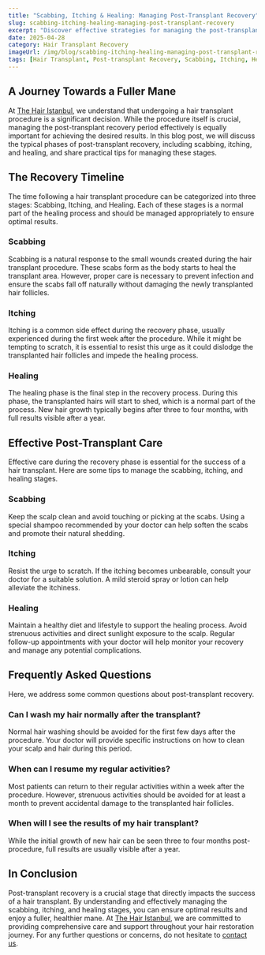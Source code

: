 ```yaml
---
title: "Scabbing, Itching & Healing: Managing Post-Transplant Recovery"
slug: scabbing-itching-healing-managing-post-transplant-recovery
excerpt: "Discover effective strategies for managing the post-transplant recovery phase. This blog explains how to handle scabbing, itching, and healing for best results."
date: 2025-04-28
category: Hair Transplant Recovery
imageUrl: /img/blog/scabbing-itching-healing-managing-post-transplant-recovery.png
tags: [Hair Transplant, Post-transplant Recovery, Scabbing, Itching, Healing]
---
```


<h2>A Journey Towards a Fuller Mane</h2>
<p>At <a href="https://thehairistanbul.com">The Hair Istanbul</a>, we understand that undergoing a hair transplant procedure is a significant decision. While the procedure itself is crucial, managing the post-transplant recovery period effectively is equally important for achieving the desired results. In this blog post, we will discuss the typical phases of post-transplant recovery, including scabbing, itching, and healing, and share practical tips for managing these stages.</p>

<h2>The Recovery Timeline</h2>
<p>The time following a hair transplant procedure can be categorized into three stages: Scabbing, Itching, and Healing. Each of these stages is a normal part of the healing process and should be managed appropriately to ensure optimal results.</p>

<h3>Scabbing</h3>
<p>Scabbing is a natural response to the small wounds created during the hair transplant procedure. These scabs form as the body starts to heal the transplant area. However, proper care is necessary to prevent infection and ensure the scabs fall off naturally without damaging the newly transplanted hair follicles.</p>

<h3>Itching</h3>
<p>Itching is a common side effect during the recovery phase, usually experienced during the first week after the procedure. While it might be tempting to scratch, it is essential to resist this urge as it could dislodge the transplanted hair follicles and impede the healing process.</p>

<h3>Healing</h3>
<p>The healing phase is the final step in the recovery process. During this phase, the transplanted hairs will start to shed, which is a normal part of the process. New hair growth typically begins after three to four months, with full results visible after a year.</p>

<h2>Effective Post-Transplant Care</h2>
<p>Effective care during the recovery phase is essential for the success of a hair transplant. Here are some tips to manage the scabbing, itching, and healing stages.</p>

<h3>Scabbing</h3>
<p>Keep the scalp clean and avoid touching or picking at the scabs. Using a special shampoo recommended by your doctor can help soften the scabs and promote their natural shedding.</p>

<h3>Itching</h3>
<p>Resist the urge to scratch. If the itching becomes unbearable, consult your doctor for a suitable solution. A mild steroid spray or lotion can help alleviate the itchiness.</p>

<h3>Healing</h3>
<p>Maintain a healthy diet and lifestyle to support the healing process. Avoid strenuous activities and direct sunlight exposure to the scalp. Regular follow-up appointments with your doctor will help monitor your recovery and manage any potential complications.</p>

<h2>Frequently Asked Questions</h2>
<p>Here, we address some common questions about post-transplant recovery.</p>

<h3>Can I wash my hair normally after the transplant?</h3>
<p>Normal hair washing should be avoided for the first few days after the procedure. Your doctor will provide specific instructions on how to clean your scalp and hair during this period.</p>

<h3>When can I resume my regular activities?</h3>
<p>Most patients can return to their regular activities within a week after the procedure. However, strenuous activities should be avoided for at least a month to prevent accidental damage to the transplanted hair follicles.</p>

<h3>When will I see the results of my hair transplant?</h3>
<p>While the initial growth of new hair can be seen three to four months post-procedure, full results are usually visible after a year.</p>

<h2>In Conclusion</h2>
<p>Post-transplant recovery is a crucial stage that directly impacts the success of a hair transplant. By understanding and effectively managing the scabbing, itching, and healing stages, you can ensure optimal results and enjoy a fuller, healthier mane. At <a href="https://thehairistanbul.com">The Hair Istanbul</a>, we are committed to providing comprehensive care and support throughout your hair restoration journey. For any further questions or concerns, do not hesitate to <a href="https://thehairistanbul.com/contact">contact us</a>.</p>